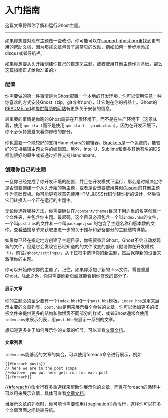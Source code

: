# 入门指南
这篇文章将帮你了解和运行Ghost主题。

---

如果你想要对现有主题做一些改动，你可能可以在[support.ghost.org](http://support.ghost.org/?s=theme)里找到更有用的帮助文档，因为那些文章包含了最常见的改动，例如如何一步步地添加disqus或者导航栏。

如果你想要从头开始创建你自己的自定义主题，或者使用其他主题作为基础，那么这篇指南正式给你准备的:)

### 配置
你需要做的第一件事情是为Ghost配置一个本地的开发环境。你可以使用任意一种你喜欢的方式安装Ghost（zip，git或者npm），让它跑在你的机器上。Ghost的[README.md](https://github.com/TryGhost/Ghost)和[提供帮助的网站](http://support.ghost.org/installation)有更多关于安装的信息。

最重要的事情是你跑的Ghost需要在开发环境下，而不是在生产环境下（这意味着，使用`npm start`而不是使用`npm start --production`）。因为在开发环境下，你不必保持重启来看你修改的部分。

你也需要一个能较好的支持Handlebars的编辑器。[Brackets](http://brackets.io/)是一个免费的，能较好的支持编辑主题文件的编辑器。另外，IntelliJ，Sublime和很多其他有名的IDS都能很好的原生或者通过插件支持Handlebars。

### 创建你自己的主题
一旦你已经完成了你开发环境的配置，并且在开发模式下运行，那么是时候决定你是否想要创建一个从头开始的新主题，或者是否想要使用类似[Casper](https://github.com/TryGhost/Casper)的其他主题作为基础模板。你可能更喜欢首先使用HTML&CSS代码创建你新的设计，然后将它们转换入一个正在运行的主题中。

无论你选择哪种方法，你需要确认在`/content/themes`目录下用适当的名字创建一个文件夹，并包含你主题。最起码，这个目录必须包含一个叫`index.hbs`的文件，一个叫`post.hbs`的文件和一个叫`package.json`的包含了主题名称和版本数的文件。查看[结构](http://themes.ghost.org/v0.8.0/docs/structure)章节来获取更进一步的关于推荐和必备部分的主题结构详情。

如果你已经在指定地方创建了主题目录，你需要重启Ghost。Ghost不会自动发现新的文件，但是它会发现它已经知道的的文件改变的部分（假设你在开发模式下）。前往`/ghost/settings/`，从下拉框中选择你的新主题，然后保存新的设置来激活你的主题。

你可以开始修改你的主题了。记住，如果你添加了新的`.hbs`文件，需要重启Ghost。除此之外，你只需要刷新页面就能看到你修改的部分了。

#### 展示文章
你的主题必须至少要有一个`index.hbs`和一个`post.hbs`模板。`index.hbs`是用来展示主要的文章列表，`post.hbs`是用来展示每个单独的文章。你可以添加更多的模板文件来提供更多的结构和你博客不同部分的样式，或者Ghost通常会使用`index.hbs`来展示列表，用`post.hbs`来展示一系列的文章。

想知道更多关于如何展示你的文章的细节，可以查看[文章文档](http://themes.ghost.org/docs/post)。

#### 文章列表
`index.hbs`能够活的文章的集合，可以使用foreach命令进行展示，例如
	
	{{#foreach posts}}
	// here we are in the post scope
	//whatever you put here gets run for each post
	{{/foreach}}
	
[{{#foreach}}](http://themes.ghost.org/v0.8.0/docs/foreach)命令行有多重选择来帮助你展示你的文章，而且在foreach的循环中可以用来展示详情，具体可查看[文章文档](http://themes.ghost.org/docs/post)。

当展示文章的列表时，你可能也需要使用[{{pagination}}](http://themes.ghost.org/v0.8.0/docs/pagination)命令行，这样你可以在多个文章页面之间跳转导航。

